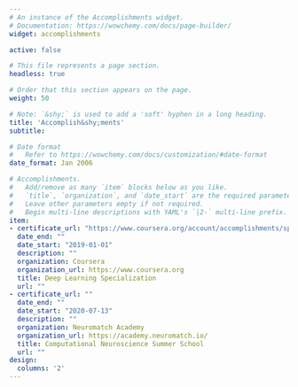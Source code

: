 ```yaml
---
# An instance of the Accomplishments widget.
# Documentation: https://wowchemy.com/docs/page-builder/
widget: accomplishments

active: false

# This file represents a page section.
headless: true

# Order that this section appears on the page.
weight: 50

# Note: `&shy;` is used to add a 'soft' hyphen in a long heading.
title: 'Accomplish&shy;ments'
subtitle:

# Date format
#   Refer to https://wowchemy.com/docs/customization/#date-format
date_format: Jan 2006

# Accomplishments.
#   Add/remove as many `item` blocks below as you like.
#   `title`, `organization`, and `date_start` are the required parameters.
#   Leave other parameters empty if not required.
#   Begin multi-line descriptions with YAML's `|2-` multi-line prefix.
item:
- certificate_url: "https://www.coursera.org/account/accomplishments/specialization/LF8FGBBPJA5C"
  date_end: ""
  date_start: "2019-01-01"
  description: ""
  organization: Coursera
  organization_url: https://www.coursera.org
  title: Deep Learning Specialization
  url: ""
- certificate_url: ""
  date_end: ""
  date_start: "2020-07-13"
  description: ""
  organization: Neuromatch Academy
  organization_url: https://academy.neuromatch.io/
  title: Computational Neuroscience Summer School
  url: ""
design:
  columns: '2'
---
```

